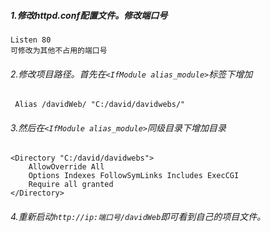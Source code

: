 
##### 1.修改httpd.conf配置文件。修改端口号


```
Listen 80
可修改为其他不占用的端口号
```
###### 2.修改项目路径。首先在`<IfModule alias_module>`标签下增加
```
 Alias /davidWeb/ "C:/david/davidwebs/" 
```
###### 3.然后在`<IfModule alias_module>`同级目录下增加目录
```
<Directory "C:/david/davidwebs">  
    AllowOverride All  
    Options Indexes FollowSymLinks Includes ExecCGI  
    Require all granted  
</Directory>  
```
###### 4.重新启动`http://ip:端口号/davidWeb`即可看到自己的项目文件。
